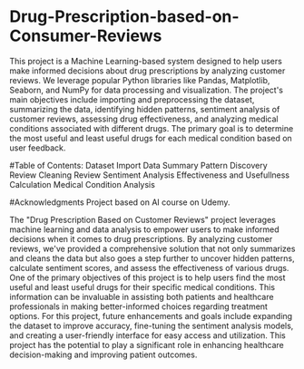 # Drug-Prescription-based-on-Consumer-Reviews

This project is a Machine Learning-based system designed to help users make informed decisions about drug prescriptions by analyzing customer reviews. We leverage popular Python libraries like Pandas, Matplotlib, Seaborn, and NumPy for data processing and visualization. The project's main objectives include importing and preprocessing the dataset, summarizing the data, identifying hidden patterns, sentiment analysis of customer reviews, assessing drug effectiveness, and analyzing medical conditions associated with different drugs. The primary goal is to determine the most useful and least useful drugs for each medical condition based on user feedback.

#Table of Contents: 
Dataset Import
Data Summary
Pattern Discovery
Review Cleaning
Review Sentiment Analysis
Effectiveness and Usefullness Calculation
Medical Condition Analysis

#Acknowledgments
Project based on AI course on Udemy. 

The "Drug Prescription Based on Customer Reviews" project leverages machine learning and data analysis to empower users to make informed decisions when it comes to drug prescriptions. By analyzing customer reviews, we've provided a comprehensive solution that not only summarizes and cleans the data but also goes a step further to uncover hidden patterns, calculate sentiment scores, and assess the effectiveness of various drugs. One of the primary objectives of this project is to help users find the most useful and least useful drugs for their specific medical conditions. This information can be invaluable in assisting both patients and healthcare professionals in making better-informed choices regarding treatment options. For this project, future enhancements and goals include expanding the dataset to improve accuracy, fine-tuning the sentiment analysis models, and creating a user-friendly interface for easy access and utilization. This project has the potential to play a significant role in enhancing healthcare decision-making and improving patient outcomes.
